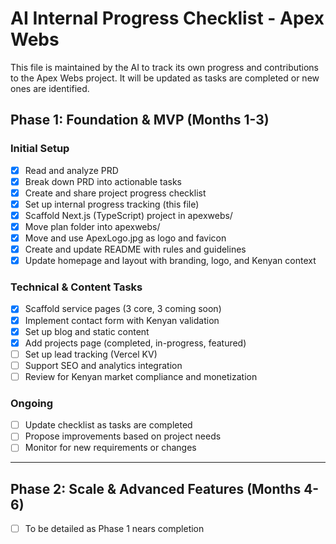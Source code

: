 # AI Internal Progress Checklist - Apex Webs

This file is maintained by the AI to track its own progress and contributions to the Apex Webs project. It will be updated as tasks are completed or new ones are identified.

## Phase 1: Foundation & MVP (Months 1-3)

### Initial Setup
- [x] Read and analyze PRD
- [x] Break down PRD into actionable tasks
- [x] Create and share project progress checklist
- [x] Set up internal progress tracking (this file)
- [x] Scaffold Next.js (TypeScript) project in apexwebs/
- [x] Move plan folder into apexwebs/
- [x] Move and use ApexLogo.jpg as logo and favicon
- [x] Create and update README with rules and guidelines
- [x] Update homepage and layout with branding, logo, and Kenyan context

### Technical & Content Tasks
- [x] Scaffold service pages (3 core, 3 coming soon)
- [x] Implement contact form with Kenyan validation
- [x] Set up blog and static content
- [x] Add projects page (completed, in-progress, featured)
- [ ] Set up lead tracking (Vercel KV)
- [ ] Support SEO and analytics integration
- [ ] Review for Kenyan market compliance and monetization

### Ongoing
- [ ] Update checklist as tasks are completed
- [ ] Propose improvements based on project needs
- [ ] Monitor for new requirements or changes

---

## Phase 2: Scale & Advanced Features (Months 4-6)
- [ ] To be detailed as Phase 1 nears completion 